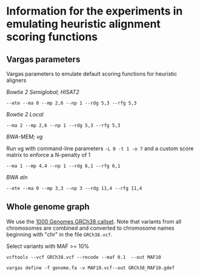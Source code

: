 # Information for the experiments in emulating heuristic alignment scoring functions

## Vargas parameters

Vargas parameters to emulate default scoring functions for heuristic aligners  

*Bowtie 2 Semiglobal; HISAT2*

`--ete --ma 0 --mp 2,6 --np 1 --rdg 5,3 --rfg 5,3`

*Bowtie 2 Local*

`--ma 2 --mp 2,6 --np 1 --rdg 5,3 --rfg 5,3`

*BWA-MEM; vg*

Run vg with command-line parameters `-L 0 -t 1 -o 7` and a custom score matrix to enforce a N-penalty of 1  

`--ma 1 --mp 4,4 --np 1 --rdg 6,1 --rfg 6,1`

*BWA aln*

`--ete --ma 0 --mp 3,3 --np 3 --rdg 11,4 --rfg 11,4`

## Whole genome graph

We use the [1000 Genomes GRCh38 callset](http://ftp.1000genomes.ebi.ac.uk/vol1/ftp/data_collections/1000_genomes_project/release/20190312_biallelic_SNV_and_INDEL/). Note that variants from all chromosomes are combined and converted to chromosome names beginning with "chr" in the file `GRCh38.vcf`. 

Select variants with MAF >= 10\%

```
vcftools --vcf GRCh38.vcf --recode --maf 0.1  --out MAF10

vargas define -f genome.fa -v MAF10.vcf--out GRCh38_MAF10.gdef
```
